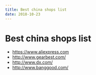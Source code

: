 ```yaml
---
title: Best china shops list
date: 2018-10-23
---
```


# Best china shops list

* https://www.aliexpress.com
* http://www.gearbest.com/
* http://www.dx.com/
* http://www.banggood.com/
